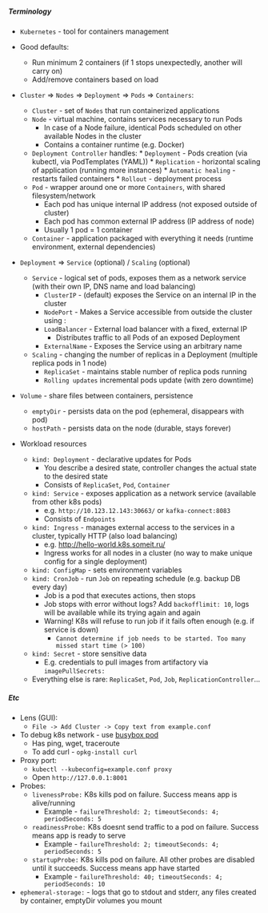 ##### Terminology
* `Kubernetes` - tool for containers management
* Good defaults:
    * Run minimum 2 containers (if 1 stops unexpectedly, another will carry on)
    * Add/remove containers based on load
* `Cluster` => `Nodes` => `Deployment` => `Pods` => `Containers`:
	* `Cluster` -  set of `Nodes` that run containerized applications
	* `Node` - virtual machine, contains services necessary to run Pods
	    * In case of a Node failure, identical Pods scheduled on other available Nodes in the cluster
	    * Contains a container runtime (e.g. Docker)
	* `Deployment Controller` handles:
            * `Deployment` - Pods creation (via kubectl, via PodTemplates (YAML))
            * `Replication` - horizontal scaling of application (running more instances)
            * `Automatic healing` - restarts failed containers
            * `Rollout` - deployment process
	* `Pod` - wrapper around one or more `Containers`, with shared filesystem/network
	    * Each pod has unique internal IP address (not exposed outside of cluster)
	    * Each pod has common external IP address (IP address of node)
	    * Usually 1 pod = 1 container
	* `Container` - application packaged with everything it needs (runtime environment, external dependencies)
* `Deployment` => `Service` (optional) / `Scaling` (optional)
    * `Service` - logical set of pods, exposes them as a network service (with their own IP, DNS name and load balancing)
        * `ClusterIP` - (default) exposes the Service on an internal IP in the cluster
        * `NodePort` - Makes a Service accessible from outside the cluster using <NodeIP>:<NodePort>
        * `LoadBalancer` - External load balancer with a fixed, external IP
            * Distributes traffic to all Pods of an exposed Deployment
        * `ExternalName` - Exposes the Service using an arbitrary name
    * `Scaling` - changing the number of replicas in a Deployment (multiple replica pods in 1 node)
        * `ReplicaSet` - maintains stable number of replica pods running
        * `Rolling updates` incremental pods update (with zero downtime)
* `Volume` - share files between containers, persistence
    * `emptyDir` - persists data on the pod (ephemeral, disappears with pod)
    * `hostPath` - persists data on the node (durable, stays forever)

* Workload resources
    * `kind: Deployment` - declarative updates for Pods 
        * You describe a desired state, controller changes the actual state to the desired state
        * Consists of `ReplicaSet`, `Pod`, `Container`
    * `kind: Service` - exposes application as a network service (available from other k8s pods)
        * e.g. `http://10.123.12.143:30663/` or `kafka-connect:8083`
        * Consists of `Endpoints`
    * `kind: Ingress` - manages external access to the services in a cluster, typically HTTP (also load balancing)
        * e.g. http://hello-world.k8s.someit.ru/
        * Ingress works for all nodes in a cluster (no way to make unique config for a single deployment)
    * `kind: ConfigMap` - sets environment variables
    * `kind: CronJob` - run `Job` on repeating schedule (e.g. backup DB every day)
        * Job is a pod that executes actions, then stops
        * Job stops with error without logs? Add `backofflimit: 10`, logs will be available while its trying again and again
        * Warning! K8s will refuse to run job if it fails often enough (e.g. if service is down)
            * `Cannot determine if job needs to be started. Too many missed start time (> 100)`
    * `kind: Secret` - store sensitive data
        * E.g. credentials to pull images from artifactory via `imagePullSecrets:`
    * Everything else is rare: `ReplicaSet`, `Pod`, `Job`, `ReplicationController`...

##### Etc
* Lens (GUI):
    * `File -> Add Cluster -> Copy text from example.conf`
* To debug k8s network - use [busybox pod](templates/busybox.yaml)
    * Has ping, wget, traceroute
    * To add curl - `opkg-install curl`
* Proxy port:
    * `kubectl --kubeconfig=example.conf proxy`
    * Open `http://127.0.0.1:8001`
* Probes:
    * `livenessProbe:` K8s kills pod on failure. Success means app is alive/running
        * Example - `failureThreshold: 2; timeoutSeconds: 4; periodSeconds: 5`
    * `readinessProbe:` K8s doesnt send traffic to a pod on failure. Success means app is ready to serve
        * Example - `failureThreshold: 2; timeoutSeconds: 4; periodSeconds: 5`
    * `startupProbe:` K8s kills pod on failure. All other probes are disabled until it succeeds. Success means app have started
        * Example - `failureThreshold: 40; timeoutSeconds: 4; periodSeconds: 10`
* `ephemeral-storage:` - logs that go to stdout and stderr, any files created by container, emptyDir volumes you mount
